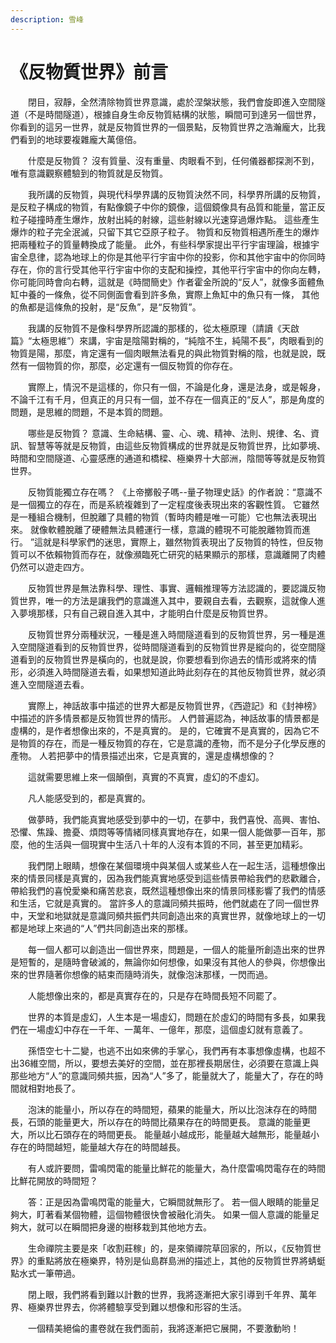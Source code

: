 ```yaml
---
description: 雪峰
---
```


# 《反物質世界》前言

　　閉目，寂靜，全然清除物質世界意識，處於涅槃狀態，我們會旋即進入空間隧道（不是時間隧道），根據自身生命反物質結構的狀態，瞬間可到達另一個世界，你看到的這另一世界，就是反物質世界的一個景點，反物質世界之浩瀚龐大，比我們看到的地球要複雜龐大萬億倍。

　　什麼是反物質？ 沒有質量、沒有重量、肉眼看不到，任何儀器都探測不到，唯有意識觀察體驗到的物質就是反物質。

　　我所講的反物質，與現代科學界講的反物質決然不同，科學界所講的反物質，是反粒子構成的物質，有點像鏡子中你的鏡像，這個鏡像具有品質和能量，當正反粒子碰撞時產生爆炸，放射出純的射線，這些射線以光速穿過爆炸點。 這些產生爆炸的粒子完全泯滅，只留下其它亞原子粒子。 物質和反物質相遇所產生的爆炸把兩種粒子的質量轉換成了能量。 此外，有些科學家提出平行宇宙理論，根據宇宙全息律，認為地球上的你是其他平行宇宙中你的投影，你和其他宇宙中的你同時存在，你的言行受其他平行宇宙中你的支配和操控，其他平行宇宙中的你向左轉，你可能同時會向右轉，這就是《時間簡史》作者霍金所說的“反人”，就像多面體魚缸中養的一條魚，從不同側面會看到許多魚，實際上魚缸中的魚只有一條， 其他的魚都是這條魚的投射，是“反魚”，是“反物質”。

　　我講的反物質不是像科學界所認識的那樣的，從太極原理（請讀《天啟篇》“太極思維”）來講，宇宙是陰陽對稱的，“純陰不生，純陽不長”，肉眼看到的物質是陽，那麼，肯定還有一個肉眼無法看見的與此物質對稱的陰，也就是說，既然有一個物質的你，那麼，必定還有一個反物質的你存在。

　　實際上，情況不是這樣的，你只有一個，不論是化身，還是法身，或是報身，不論千江有千月，但真正的月只有一個，並不存在一個真正的“反人”，那是角度的問題，是思維的問題，不是本質的問題。

　　哪些是反物質？ 意識、生命結構、靈、心、魂、精神、法則、規律、名、資訊、智慧等等就是反物質，由這些反物質構成的世界就是反物質世界，比如夢境、時間和空間隧道、心靈感應的通道和橋樑、極樂界十大部洲，陰間等等就是反物質世界。

　　反物質能獨立存在嗎？ 《上帝擲骰子嗎--量子物理史話》的作者說：“意識不是一個獨立的存在，而是系統複雜到了一定程度後表現出來的客觀性質。 它雖然是一種組合機制，但脫離了具體的物質（暫時肉體是唯一可能）它也無法表現出來。 就像軟體脫離了硬體無法具體運行一樣，意識的體現不可能脫離物質而進行。 ”這就是科學家們的迷思，實際上，雖然物質表現出了反物質的特性，但反物質可以不依賴物質而存在，就像瀕臨死亡研究的結果顯示的那樣，意識離開了肉體仍然可以遊走四方。

　　反物質世界是無法靠科學、理性、事實、邏輯推理等方法認識的，要認識反物質世界，唯一的方法是讓我們的意識進入其中，要親自去看，去觀察，這就像人進入夢境那樣，只有自己親自進入其中，才能明白什麼是反物質世界。

　　反物質世界分兩種狀況，一種是進入時間隧道看到的反物質世界，另一種是進入空間隧道看到的反物質世界，從時間隧道看到的反物質世界是縱向的，從空間隧道看到的反物質世界是橫向的，也就是說，你要想看到你過去的情形或將來的情形，必須進入時間隧道去看，如果想知道此時此刻存在的其他反物質世界，就必須進入空間隧道去看。

　　實際上，神話故事中描述的世界大都是反物質世界，《西遊記》和《封神榜》中描述的許多情景都是反物質世界的情形。 人們普遍認為，神話故事的情景都是虛構的，是作者想像出來的，不是真實的。 是的，它確實不是真實的，因為它不是物質的存在，而是一種反物質的存在，它是意識的產物，而不是分子化學反應的產物。 人若把夢中的情景描述出來，它是真實的，還是虛構想像的？

　　這就需要思維上來一個顛倒，真實的不真實，虛幻的不虛幻。

　　凡人能感受到的，都是真實的。

　　做夢時，我們能真實地感受到夢中的一切，在夢中，我們喜悅、高興、害怕、恐懼、焦躁、擔憂、煩悶等等情緒同樣真實地存在，如果一個人能做夢一百年，那麼，他的生活與一個現實中生活八十年的人沒有本質的不同，甚至更加精彩。

　　我們閉上眼睛，想像在某個環境中與某個人或某些人在一起生活，這種想像出來的情景同樣是真實的，因為我們能真實地感受到這些情景帶給我們的悲歡離合，帶給我們的喜悅愛樂和痛苦悲哀，既然這種想像出來的情景同樣影響了我們的情感和生活，它就是真實的。 當許多人的意識同頻共振時，他們就處在了同一個世界中，天堂和地獄就是意識同頻共振們共同創造出來的真實世界，就像地球上的一切都是地球上來過的“人”們共同創造出來的那樣。

　　每一個人都可以創造出一個世界來，問題是，一個人的能量所創造出來的世界是短暫的，是隨時會破滅的，無論你如何想像，如果沒有其他人的參與，你想像出來的世界隨著你想像的結束而隨時消失，就像泡沫那樣，一閃而過。

　　人能想像出來的，都是真實存在的，只是存在時間長短不同罷了。

　　世界的本質是虛幻，人生本是一場虛幻，問題在於虛幻的時間有多長，如果我們在一場虛幻中存在一千年、一萬年、一億年，那麼，這個虛幻就有意義了。

　　孫悟空七十二變，也逃不出如來佛的手掌心，我們再有本事想像虛構，也超不出36維空間，所以，要想去美好的空間，並在那裡長期居住，必須要在意識上與那些地方“人”的意識同頻共振，因為“人”多了，能量就大了，能量大了，存在的時間就相對地長了。

　　泡沫的能量小，所以存在的時間短，蘋果的能量大，所以比泡沫存在的時間長，石頭的能量更大，所以存在的時間比蘋果存在的時間更長。 意識的能量更大，所以比石頭存在的時間更長。 能量越小越成形，能量越大越無形，能量越小存在的時間越短，能量越大存在的時間越長。

　　有人或許要問，雷鳴閃電的能量比鮮花的能量大，為什麼雷鳴閃電存在的時間比鮮花開放的時間短？

　　答：正是因為雷鳴閃電的能量大，它瞬間就無形了。 若一個人眼睛的能量足夠大，盯著看某個物體，這個物體很快會被融化消失。 如果一個人意識的能量足夠大，就可以在瞬間把身邊的樹移栽到其他地方去。

　　生命禪院主要是來「收割莊稼」的，是來領禪院草回家的，所以，《反物質世界》的重點將放在極樂界，特別是仙島群島洲的描述上，其他的反物質世界將蜻蜓點水式一筆帶過。

　　閉上眼，我們將看到難以計數的世界，我將逐漸把大家引導到千年界、萬年界、極樂界世界去，你將體驗享受到難以想像和形容的生活。

　　一個精美絕倫的畫卷就在我們面前，我將逐漸把它展開，不要激動哟！
